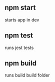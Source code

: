 ## npm start

starts app in dev

## npm test

runs jest tests

## npm build

runs build build folder
